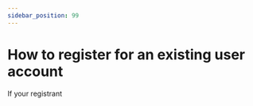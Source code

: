 ```yaml
---
sidebar_position: 99
---
```




# How to register for an existing user account

If your registrant 
